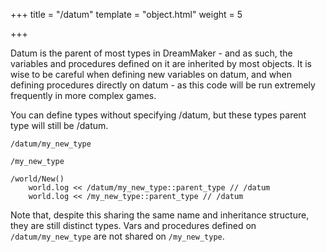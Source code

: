 +++
title = "/datum"
template = "object.html"
weight = 5

+++

Datum is the parent of most types in DreamMaker - and as such, the variables and procedures defined on it are inherited by most objects. It is wise to be careful when defining new variables on datum, and when defining procedures directly on datum - as this code will be run extremely frequently in more complex games.

You can define types without specifying /datum, but these types parent type will still be /datum.

```dm
/datum/my_new_type

/my_new_type

/world/New()
    world.log << /datum/my_new_type::parent_type // /datum
    world.log << /my_new_type::parent_type // /datum
```

Note that, despite this sharing the same name and inheritance structure, they are still distinct types. Vars and procedures defined on `/datum/my_new_type` are not shared on `/my_new_type`.